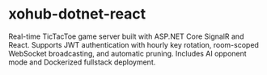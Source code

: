 # xohub-dotnet-react
Real-time TicTacToe game server built with ASP.NET Core SignalR and React. Supports JWT authentication with hourly key rotation, room-scoped WebSocket broadcasting, and automatic pruning. Includes AI opponent mode and Dockerized fullstack deployment.  

